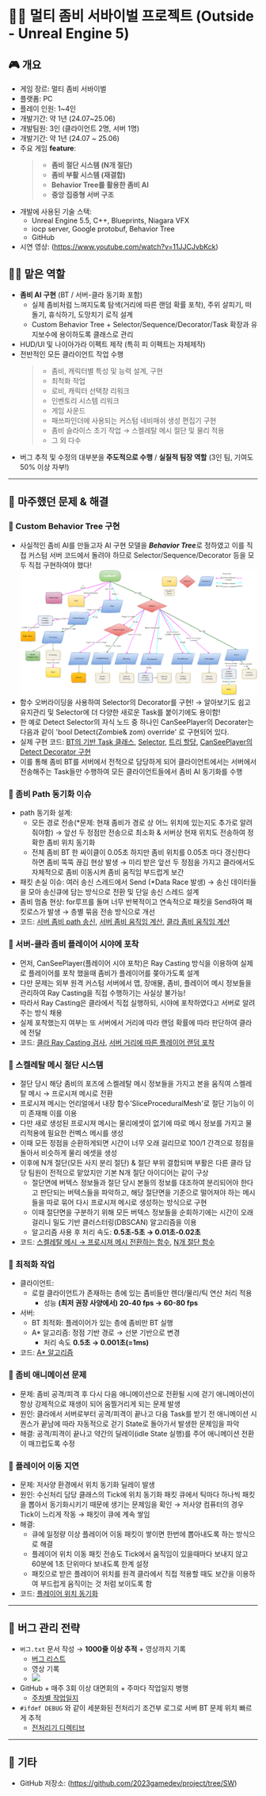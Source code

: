 # 🧟‍♂️ 멀티 좀비 서바이벌 프로젝트 (**Outside** - Unreal Engine 5)

## 🎮 개요
 - 게임 장르: 멀티 좀비 서바이벌
 - 플랫폼: PC
 - 플레이 인원: 1~4인
 - 개발기간: 약 1년 (24.07~25.06)
 - 개발팀원: 3인 (클라이언트 2명, 서버 1명)
 - 개발기간: 약 1년 (24.07 ~ 25.06)
 - 주요 게임 **feature**:
   > + **좀비 절단 시스템 (N개 절단)**
   > + **좀비 부활 시스템 (재결합)**
   > + **Behavior Tree를 활용한 좀비 AI**
   > + **중앙 집중형 서버 구조**
 - 개발에 사용된 기술 스택:
   + Unreal Engine 5.5, C++, Blueprints, Niagara VFX
   + iocp server, Google protobuf, Behavior Tree
   + GitHub
 - 시연 영상: (https://www.youtube.com/watch?v=11JJCJvbKck)

## 🧑‍💻 맡은 역할
- **좀비 AI 구현** (BT / 서버-클라 동기화 포함)
  - 실제 좀비처럼 느껴지도록 탐색(거리에 따른 랜덤 확률 포착), 주위 살피기, 떠돌기, 휴식하기, 도망치기 로직 설계
  - Custom Behavior Tree + Selector/Sequence/Decorator/Task 확장과 유지보수에 용이하도록 클래스로 관리
- HUD/UI 및 나이아가라 이펙트 제작 (특히 피 이펙트는 자체제작)
- 전반적인 모든 클라이언트 작업 수행
  > + 좀비, 캐릭터별 특성 및 능력 설계, 구현
  > + 최적화 작업
  > + 로비, 캐릭터 선택창 리워크
  > + 인벤토리 시스템 리워크
  > + 게임 사운드
  > + 패쓰파인더에 사용되는 커스텀 네비매쉬 생성 편집기 구현
  > + 좀비 슬라이스 초기 작업 → 스켈레탈 메시 절단 및 물리 적용
  > + 그 외 다수
- 버그 추적 및 수정의 대부분을 **주도적으로 수행** / **실질적 팀장 역할** (3인 팀, 기여도 50% 이상 자부!)

---

## 🧩 마주했던 문제 & 해결

### 🔸 Custom Behavior Tree 구현
- 사실적인 좀비 AI를 만들고자 AI 구현 모델을 ***Behavior Tree***로 정하였고 이를 직접 커스텀 서버 코드에서 돌려야 하므로 Selector/Sequence/Decorator 등을 모두 직접 구현하여야 했다!
![BT_Diagram](https://github.com/2023gamedev/project/blob/SW/JungSeungWon/%EA%B8%B0%ED%83%80/CustomZombie_BT(UPDATED).png)
- 함수 오버라이딩을 사용하여 Selector의 Decorator를 구현! → 알아보기도 쉽고 유지관리 및 Selector에 더 다양한 새로운 Task를 붙이기에도 용이함!
- 한 예로 Detect Selector의 자식 노드 중 하나인 CanSeePlayer의 Decorater는 다음과 같이 'bool Detect(Zombie& zom) override' 로 구현되어 있다.
- 실제 구현 코드: 
 [BT의 기반 Task 클래스](https://github.com/2023gamedev/project/blob/SW/Server/Game%20Server/Server/Task.h), 
 [Selector](https://github.com/2023gamedev/project/blob/SW/Server/Game%20Server/Server/Selector.h), 
 [트리 할당](https://github.com/2023gamedev/project/blob/SW/Server/Game%20Server/Server/ZombieBT.cpp#L59), 
 [CanSeePlayer의 Detect Decorator 구현](https://github.com/2023gamedev/project/blob/SW/Server/Game%20Server/Server/CanSeePlayer.h#L11)
- 이를 통해 좀비 BT를 서버에서 전적으로 담당하게 되어 클라이언트에서는 서버에서 전송해주는 Task들만 수행하여 모든 클라이언트들에서 좀비 AI 동기화를 수행

### 🔸 좀비 Path 동기화 이슈
- path 동기화 설계:
  + 모든 경로 전송(*문제: 현재 좀비가 경로 상 어느 위치에 있는지도 추가로 알려줘야함)
     → 앞선 두 정점만 전송으로 최소화 & 서버상 현재 위치도 전송하여 정확한 좀비 위치 동기화
  + 전체 좀비 BT 한 싸이클이 0.05초 하지만 좀비 위치를 0.05초 마다 갱신한다 하면 좀비 뚝뚝 끊김 현상 발생 → 미리 받은 앞선 두 정점을 가지고 클라에서도 자체적으로 좀비 이동시켜 좀비 움직임 부드럽게 보간
- 패킷 손실 이슈: 여러 송신 스레드에서 Send (*Data Race 발생) → 송신 데이터들을 모아 송신큐에 담는 방식으로 전환 및 단일 송신 스레드 설계
- 좀비 멈춤 현상: for루프를 돌며 너무 반복적이고 연속적으로 패킷을 Send하여 패킷로스가 발생 → 층별 묶음 전송 방식으로 개선
- 코드: 
[서버 좀비 path 송신](https://github.com/2023gamedev/project/blob/SW/Server/Game%20Server/Server/iocpServerClass.cpp#L809), 
[서버 좀비 움직임 계산](https://github.com/2023gamedev/project/blob/SW/Server/Game%20Server/Server/Zombie.cpp#L633), 
[클라 좀비 움직임 계산](https://github.com/2023gamedev/project/blob/SW/unreal/Project/Source/Project/Private/ProZombie/ZombieAIController.cpp#L36)

### 🔸 서버-클라 좀비 플레이어 시야에 포착
- 먼저, CanSeePlayer(플레이어 시야 포착)은 Ray Casting 방식을 이용하여 실제로 플레이어를 포착 했을때 좀비가 플레이어를 쫒아가도록 설계
- 다만 문제는 외부 원격 커스텀 서버에서 맵, 장애물, 좀비, 플레이어 메시 정보들을 관리하여 Ray Casting을 직접 수행하기는 사실상 불가능!
- 따라서 Ray Casting은 클라에서 직접 실행하되, 시야에 포착하였다고 서버로 알려주는 방식 채용
- 실제 포착했는지 여부는 또 서버에서 거리에 따라 랜덤 확률에 따라 판단하여 클라에 전달
- 코드:
[클라 Ray Casting 검사](https://github.com/2023gamedev/project/blob/SW/unreal/Project/Source/Project/Private/ProZombie/ZombieAIController.cpp#L346), 
[서버 거리에 따른 플레이어 랜덤 포착](https://github.com/2023gamedev/project/blob/SW/Server/Game%20Server/Server/Zombie.cpp#L1479)

### 🔸 스켈레탈 메시 절단 시스템
- 절단 당시 해당 좀비의 포즈에 스켈레탈 메시 정보들을 가지고 본을 움직여 스켈레탈 메시 → 프로시져 메시로 전환
- 프로시져 메시는 언리얼에서 내장 함수'SliceProceduralMesh'로 절단 기능이 이미 존재해 이를 이용
- 다만 새로 생성된 프로시져 메시는 물리에셋이 없기에 따로 메시 정보를 가지고 물리적용에 필요한 컨벡스 메시를 생성
- 이때 모든 정점을 순환하게되면 시간이 너무 오래 걸리므로 100/1 간격으로 정점을 돌아서 비슷하게 물리 에셋을 생성
- 이후에 N개 절단(모든 사지 분리 절단) & 절단 부위 결합되며 부활은 다른 클라 담당 팀원이 전적으로 맡았지만 기본 N개 절단 아이디어는 같이 구상
  + 절단면에 버텍스 정보들과 절단 당시 본들의 정보를 대조하여 분리되어야 한다고 판단되는 버텍스들을 파악하고, 해당 절단면을 기준으로 떨어져야 하는 메시들을 따로 묶어 다시 프로시져 메시로 생성하는 방식으로 구현
  + 이때 절단면을 구분하기 위해 모든 버텍스 정보들을 순회하기에는 시간이 오래 걸리니 밀도 기반 클러스터링(DBSCAN) 알고리즘을 이용
   + 알고리즘 사용 후 처리 속도: **0.5초-5초 → 0.01초-0.02초**
 - 코드:
[스켈레탈 메시 → 프로시져 메시 전환하는 함수](https://github.com/2023gamedev/project/blob/main/unreal/Project/Source/Project/Private/ProZombie/BaseZombie.cpp#L1566), 
[N개 절단 함수](https://github.com/2023gamedev/project/blob/main/unreal/Project/Source/Project/Private/ProZombie/BaseZombie.cpp#L1566)

### 🔸 최적화 작업
- 클라이언트:
  * 로컬 클라이언트가 존재하는 층에 있는 좀비들만 렌더/물리/틱 연산 처리 적용
    - 성능 **(최저 권장 사양에서) 20-40 fps → 60-80 fps**
- 서버:
  * BT 최적화: 플레이어가 있는 층에 좀비만 BT 실행
  * A* 알고리즘: 정점 기반 경로 → 선분 기반으로 변경 
    - 처리 속도 **0.5초 → 0.001초(=1ms)**
 - 코드:
[A* 알고리즘](https://github.com/2023gamedev/project/blob/SW/Server/Game%20Server/Server/ZombiePathfinder.cpp#L200)

### 🔸 좀비 애니메이션 문제
- 문제: 좀비 공격/피격 후 다시 다음 애니메이션으로 전환될 시에 걷기 애니메이션이 항상 강제적으로 재생이 되어 움찔거리게 되는 문제 발생
- 원인: 클라에서 서버로부터 공격/피격이 끝나고 다음 Task를 받기 전 애니메이션 시퀀스가 끝남에 따라 자동적으로 걷기 State로 돌아가서 발생한 문제임을 파악
- 해결: 공격/피격이 끝나고 약간의 딜레이(idle State 실행)를 주어 애니메이션 전환이 매끄럽도록 수정 

### 🔸 플레이어 이동 지연
- 문제: 저사양 환경에서 위치 동기화 딜레이 발생
- 원인: 수신처리 담당 클래스의 Tick에 위치 동기화 패킷 큐에서 틱마다 하나씩 패킷을 뽑아서 동기화시키기 때문에 생기는 문제임을 확인 → 저사양 컴퓨터의 경우 Tick이 느리게 작동 → 패킷이 큐에 계속 쌓임
- 해결:
  + 큐에 일정량 이상 플레이어 이동 패킷이 쌓이면 한번에 뽑아내도록 하는 방식으로 해결
  + 플레이어 위치 이동 패킷 전송도 Tick에서 움직임이 있을때마다 보내지 않고 60분에 1초 단위마다 보내도록 한계 설정
  + 패킷으로 받은 플레이어 위치를 원격 클라에서 직접 적용할 때도 보간을 이용하여 부드럽게 움직이는 것 처럼 보이도록 함
- 코드:
[플레이어 위치 동기화](https://github.com/2023gamedev/project/blob/main/unreal/Project/Source/Project/Private/ProCharacter/PlayerCharacterController.cpp#L128)
---

## 🐞 버그 관리 전략
- `버그.txt` 문서 작성 → **1000줄 이상 추적** + 영상까지 기록
  + [버그 리스트](https://github.com/2023gamedev/project/blob/SW/JungSeungWon/%EA%B8%B0%ED%83%80/%EB%B2%84%EA%B7%B8.txt)
  + 영상 기록
  + <img src="https://github.com/2023gamedev/project/blob/SW/JungSeungWon/%EA%B8%B0%ED%83%80/%ED%99%94%EB%A9%B4%20%EC%BA%A1%EC%B2%98%202025-06-21%20181037.png" width="300">
- GitHub + 매주 3회 이상 대면회의 + 주마다 작업일지 병행
  + [주차별 작업일지](https://github.com/2023gamedev/project/tree/SW/JungSeungWon/%EC%9E%91%EC%97%85%EC%9D%BC%EC%A7%80)
- `#ifdef DEBUG` 와 같이 세분화된 전처리기 조건부 로그로 서버 BT 문제 위치 빠르게 추적
  + [전처리기 디렉티브](https://github.com/2023gamedev/project/blob/SW/Server/Game%20Server/Server/iocpServerClass.h#L43)
---

## 📎 기타
- GitHub 저장소: (https://github.com/2023gamedev/project/tree/SW)
